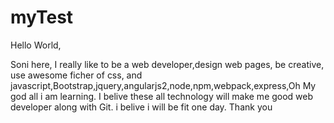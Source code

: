 # myTest

Hello World,

  Soni here, I really like to be a web developer,design web pages, be creative, use awesome ficher of css,
  and javascript,Bootstrap,jquery,angularjs2,node,npm,webpack,express,Oh My god all i am learning.
  I belive these all technology will make me good web developer along with Git.
  i belive i will be fit one day.
  Thank you
  

